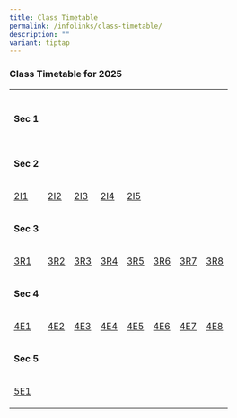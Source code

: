 ```yaml
---
title: Class Timetable
permalink: /infolinks/class-timetable/
description: ""
variant: tiptap
---
```

<h3><strong>Class Timetable for 2025</strong></h3>
<table style="minWidth: 200px">
<colgroup>
<col>
<col>
<col>
<col>
<col>
<col>
<col>
<col>
</colgroup>
<tbody>
<tr>
<th rowspan="1" colspan="1">
<p></p>
</th>
<th rowspan="1" colspan="1">
<p></p>
</th>
<th rowspan="1" colspan="1">
<p></p>
</th>
<th rowspan="1" colspan="1">
<p></p>
</th>
<th rowspan="1" colspan="1">
<p></p>
</th>
<th rowspan="1" colspan="1">
<p></p>
</th>
<th rowspan="1" colspan="1">
<p></p>
</th>
<th rowspan="1" colspan="1">
<p></p>
</th>
</tr>
<tr>
<td rowspan="1" colspan="1">
<p><strong>Sec 1</strong>
</p>
</td>
<td rowspan="1" colspan="1">
<p></p>
</td>
<td rowspan="1" colspan="1">
<p></p>
</td>
<td rowspan="1" colspan="1">
<p></p>
</td>
<td rowspan="1" colspan="1">
<p></p>
</td>
<td rowspan="1" colspan="1">
<p></p>
</td>
<td rowspan="1" colspan="1">
<p></p>
</td>
<td rowspan="1" colspan="1">
<p></p>
</td>
</tr>
<tr>
<td rowspan="1" colspan="1">
<p></p>
</td>
<td rowspan="1" colspan="1">
<p></p>
</td>
<td rowspan="1" colspan="1">
<p></p>
</td>
<td rowspan="1" colspan="1">
<p></p>
</td>
<td rowspan="1" colspan="1">
<p></p>
</td>
<td rowspan="1" colspan="1">
<p></p>
</td>
<td rowspan="1" colspan="1">
<p></p>
</td>
<td rowspan="1" colspan="1">
<p></p>
</td>
</tr>
<tr>
<td rowspan="1" colspan="1">
<p><strong>Sec 2</strong>
</p>
</td>
<td rowspan="1" colspan="1">
<p></p>
</td>
<td rowspan="1" colspan="1">
<p></p>
</td>
<td rowspan="1" colspan="1">
<p></p>
</td>
<td rowspan="1" colspan="1">
<p></p>
</td>
<td rowspan="1" colspan="1">
<p></p>
</td>
<td rowspan="1" colspan="1">
<p></p>
</td>
<td rowspan="1" colspan="1">
<p></p>
</td>
</tr>
<tr>
<td rowspan="1" colspan="1">
<p><a href="/files/2I1.pdf" rel="noopener nofollow" target="_blank">2I1</a>
</p>
</td>
<td rowspan="1" colspan="1">
<p><a href="/files/2I2.pdf" rel="noopener nofollow" target="_blank">2I2</a>
</p>
</td>
<td rowspan="1" colspan="1">
<p><a href="/files/2I3.pdf" rel="noopener nofollow" target="_blank">2I3</a>
</p>
</td>
<td rowspan="1" colspan="1">
<p><a href="/files/2I4.pdf" rel="noopener nofollow" target="_blank">2I4</a>
</p>
</td>
<td rowspan="1" colspan="1">
<p><a href="/files/2I5.pdf" rel="noopener nofollow" target="_blank">2I5</a>
</p>
</td>
<td rowspan="1" colspan="1">
<p></p>
</td>
<td rowspan="1" colspan="1">
<p></p>
</td>
<td rowspan="1" colspan="1">
<p></p>
</td>
</tr>
<tr>
<td rowspan="1" colspan="1">
<p><strong>Sec 3</strong>
</p>
</td>
<td rowspan="1" colspan="1">
<p></p>
</td>
<td rowspan="1" colspan="1">
<p></p>
</td>
<td rowspan="1" colspan="1">
<p></p>
</td>
<td rowspan="1" colspan="1">
<p></p>
</td>
<td rowspan="1" colspan="1">
<p></p>
</td>
<td rowspan="1" colspan="1">
<p></p>
</td>
<td rowspan="1" colspan="1">
<p></p>
</td>
</tr>
<tr>
<td rowspan="1" colspan="1">
<p><a href="/files/3R1.pdf" rel="noopener nofollow" target="_blank">3R1</a>
</p>
</td>
<td rowspan="1" colspan="1">
<p><a href="/files/3R2.pdf" rel="noopener nofollow" target="_blank">3R2</a>
</p>
</td>
<td rowspan="1" colspan="1">
<p><a href="/files/3R3.pdf" rel="noopener nofollow" target="_blank">3R3</a>
</p>
</td>
<td rowspan="1" colspan="1">
<p><a href="/files/3R4.pdf" rel="noopener nofollow" target="_blank">3R4</a>
</p>
</td>
<td rowspan="1" colspan="1">
<p><a href="/files/3R5.pdf" rel="noopener nofollow" target="_blank">3R5</a>
</p>
</td>
<td rowspan="1" colspan="1">
<p><a href="/files/3R6.pdf" rel="noopener nofollow" target="_blank">3R6</a>
</p>
</td>
<td rowspan="1" colspan="1">
<p><a href="/files/3R7.pdf" rel="noopener nofollow" target="_blank">3R7</a>
</p>
</td>
<td rowspan="1" colspan="1">
<p><a href="/files/3R8.pdf" rel="noopener nofollow" target="_blank">3R8</a>
</p>
</td>
</tr>
<tr>
<td rowspan="1" colspan="1">
<p><strong>Sec 4</strong>
</p>
</td>
<td rowspan="1" colspan="1">
<p></p>
</td>
<td rowspan="1" colspan="1">
<p></p>
</td>
<td rowspan="1" colspan="1">
<p></p>
</td>
<td rowspan="1" colspan="1">
<p></p>
</td>
<td rowspan="1" colspan="1">
<p></p>
</td>
<td rowspan="1" colspan="1">
<p></p>
</td>
<td rowspan="1" colspan="1">
<p></p>
</td>
</tr>
<tr>
<td rowspan="1" colspan="1">
<p><a href="/files/4E1.pdf" rel="noopener nofollow" target="_blank">4E1</a>
</p>
</td>
<td rowspan="1" colspan="1">
<p><a href="/files/4E2.pdf" rel="noopener nofollow" target="_blank">4E2</a>
</p>
</td>
<td rowspan="1" colspan="1">
<p><a href="/files/4E3.pdf" rel="noopener nofollow" target="_blank">4E3</a>
</p>
</td>
<td rowspan="1" colspan="1">
<p><a href="/files/4E4.pdf" rel="noopener nofollow" target="_blank">4E4</a>
</p>
</td>
<td rowspan="1" colspan="1">
<p><a href="/files/4E5.pdf" rel="noopener nofollow" target="_blank">4E5</a>
</p>
</td>
<td rowspan="1" colspan="1">
<p><a href="/files/4E6.pdf" rel="noopener nofollow" target="_blank">4E6</a>
</p>
</td>
<td rowspan="1" colspan="1">
<p><a href="/files/4E7.pdf" rel="noopener nofollow" target="_blank">4E7</a>
</p>
</td>
<td rowspan="1" colspan="1">
<p><a href="/files/4E8.pdf" rel="noopener nofollow" target="_blank">4E8</a>
</p>
</td>
</tr>
<tr>
<td rowspan="1" colspan="1">
<p><strong>Sec 5</strong>
</p>
</td>
<td rowspan="1" colspan="1">
<p></p>
</td>
<td rowspan="1" colspan="1">
<p></p>
</td>
<td rowspan="1" colspan="1">
<p></p>
</td>
<td rowspan="1" colspan="1">
<p></p>
</td>
<td rowspan="1" colspan="1">
<p></p>
</td>
<td rowspan="1" colspan="1">
<p></p>
</td>
<td rowspan="1" colspan="1">
<p></p>
</td>
</tr>
<tr>
<td rowspan="1" colspan="1">
<p><a href="/files/5E1.pdf" rel="noopener nofollow" target="_blank">5E1</a>
</p>
</td>
<td rowspan="1" colspan="1">
<p></p>
</td>
<td rowspan="1" colspan="1">
<p></p>
</td>
<td rowspan="1" colspan="1">
<p></p>
</td>
<td rowspan="1" colspan="1">
<p></p>
</td>
<td rowspan="1" colspan="1">
<p></p>
</td>
<td rowspan="1" colspan="1">
<p></p>
</td>
<td rowspan="1" colspan="1">
<p></p>
</td>
</tr>
</tbody>
</table>
<p></p>
